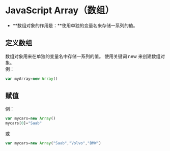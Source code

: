 # JavaScript Array（数组）

- **数组对象的作用是：**使用单独的变量名来存储一系列的值。

## 定义数组

数组对象用来在单独的变量名中存储一系列的值。
使用关键词 new 来创建数组对象。		
例：	
	
```javascript
var myArray=new Array()
```

## 赋值	
	
例：
		
```javascript
var mycars=new Array()
mycars[0]="Saab"
```

或	
	
```javascript
var mycars=new Array("Saab","Volvo","BMW")
```
